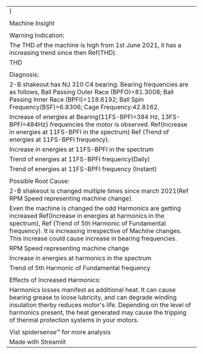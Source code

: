 ﻿| |
|-|
|)|
| |
|Machine Insight|
| |
|Warning Indication:|
|The THD of the machine is high from 1st June 2021, it has a increasing trend since then Ref(THD).|
| THD |
| |
|Diagnosis:|
|2-B shakeout has NJ 310 C4 bearing.  Bearing frequencies are as follows, Ball Passing Outer Race (BPFO)=81.3008; Ball Passing Inner Race (BPFI)=118.6192;	Ball Spin Frequency(BSF)=6.8306; Cage Frequency:42.8162.|
|Increase of energies at Bearing(11FS-BPFI=384 Hz, 13FS-BPFI=484Hz) frequencies the motor is observed. Ref(Increase in energies at 11FS-BPFI in the spectrum) Ref (Trend of energies at  11FS-BPFI frequency).|
| Increase in energies at 11FS-BPFI in the spectrum |
| Trend of energies at  11FS-BPFI frequency(Daily) |
| Trend of energies at  11FS-BPFI frequency (Instant) |
| |
|Possible Root Cause:|
|2-B shakeout is changed multiple times since march 2021(Ref RPM Speed representing machine change).|
|Even the machine is changed the odd Harmonics are getting increased Ref(Increase in energies at harmonics in the spectrum), Ref (Trend of 5th Harmonic of Fundamental frequency). It is increasing irrespective of Machine changes. This increase could cause increase in bearing frequencies.|
| RPM Speed representing machine change |
| Increase in energies at harmonics in the spectrum |
| Trend of 5th Harmonic of Fundamental frequency |
| |
|Effects of Increased Harmonics:|
|Harmonics losses manifest as additional heat.  It can cause bearing grease to loose lubricity, and can degrade winding insulation therby reduces motor's life. Depending on the level of harmonics present, the heat generated may cause the tripping of thermal protection systems in your motors.|
| |
|Vist spidersense™ for more analysis|
|Made with Streamlit|

